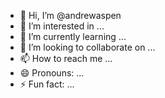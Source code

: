- 👋 Hi, I’m @andrewaspen
- 👀 I’m interested in ...
- 🌱 I’m currently learning ... 
- 💞️ I’m looking to collaborate on ...
- 📫 How to reach me ...
- 😄 Pronouns: ...
- ⚡ Fun fact: ...


<!---
andrewaspen/andrewaspen is a ✨ special ✨ repository because its `README.md` (this file) appears on your GitHub profile.
You can click the Preview link to take a look at your changes.
--->
